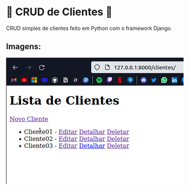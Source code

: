# 🐍 CRUD de Clientes 🐍

CRUD simples de clientes feito em Python com o framework Django.

## Imagens:

![imagem um](./readmefiles/img01.png)
